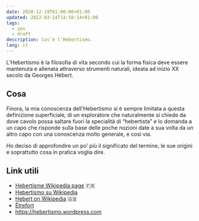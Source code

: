 ```yaml
---
date: 2020-12-19T01:00:00+01:00
updated: 2022-03-14T14:58:14+01:00
tags:
  - zen
  - draft
description: Cos’è l’Hebertismo.
lang: it
---
```

L’Hebertismo è la filosofia di vita secondo cui la forma fisica deve essere mantenuta e allenata attraverso strumenti naturali, ideata ad inizio XX secolo da Georges Hébert.

## Cosa

Finora, la mia conoscenza dell’Hebertismo si è sempre limitata a questa definizione superficiale, di un esploratore che naturalmente si chiede da dove cavolo possa saltare fuori la specialità di “hebertista” e lo domanda a un capo che risponde sulla base delle poche nozioni date a sua volta da un altro capo con una conoscenza molto generale, e così via.

Ho deciso di approfondire un po’ più il significato del termine, le sue origini e soprattutto cosa in pratica voglia dire.

## Link utili

- [Hebertisme Wikipedia page](https://fr.wikipedia.org/wiki/Hébertisme) 🇫🇷
- [Hebertismo su Wikipedia](https://it.wikipedia.org/wiki/Hébertismo)
- [Hebert on Wikipedia](https://en.wikipedia.org/wiki/Georges_Hébert) 🇬🇧
- [Êtrefort](https://web.archive.org/web/20240625162129/https://www.etrefort.it/ 'Êtrefort, archived version')
- <https://hebertismo.wordpress.com>
